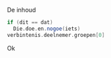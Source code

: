 De inhoud
```groovy
if (dit == dat)
  Die.doe.en.nogoe(iets)
verbintenis.deelnemer.groepen[0]
```
Ok
